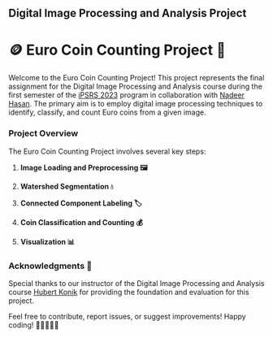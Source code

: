 ## Digital Image Processing and Analysis Project

# 🪙 Euro Coin Counting Project 📸

Welcome to the Euro Coin Counting Project! This project represents the final assignment for the Digital Image Processing and Analysis course during the first semester of the [iPSRS 2023](https://www.master-photonics4security.eu/psrs-in-2023-2025) program in collaboration with [Nadeer Hasan](https://www.linkedin.com/in/nadeer-hasan-329698211/). The primary aim is to employ digital image processing techniques to identify, classify, and count Euro coins from a given image.

### Project Overview

The Euro Coin Counting Project involves several key steps:

1. **Image Loading and Preprocessing 🖼️**

2. **Watershed Segmentation 💧**

3. **Connected Component Labeling 🏷️**

4. **Coin Classification and Counting 💰**
  
5. **Visualization 📊**

### Acknowledgments 👏

Special thanks to our instructor of the Digital Image Processing and Analysis course [Hubert Konik](https://www.linkedin.com/in/hubert-konik-30847810/) for providing the foundation and evaluation for this project.

Feel free to contribute, report issues, or suggest improvements! 
Happy coding! 🚀👩‍💻👨‍💻

